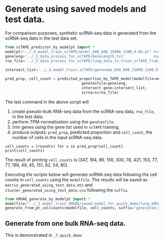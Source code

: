 # Generate using saved models and test data.
For comparison purposes, synthetic scRNA-seq data is generated from the scRNA-seq data in the test data set.
```python
from scTAPE_predictor_by_modelpt import *
modelpt="../_4_model_train_scTAPE/model_640_600_15000_1200_0.85.pt" #scTAPE model saved after scTAPE training
geneleng='../_2_data_process_for_scTAPE/GeneLength.txt'             #gene length for tpm normalization 
rna_file='../_2_data_process_for_scTAPE/lung_data_to_train_scTAPE_from_lung_test.txt' #scRNA-seq in the test data
                                                                                      #It is a raw count data.
intersect_list='../_4_model_train_scTAPE/genename_640_600_15000_1200_0.85.csv' # gene list that was used in scTAPE training.

pred_prop, cell_count = predicted_proportion_by_TAPE_model(modelfile=modelpt, 
                                   genelenfile=geneleng, 
                                   intersect_gene=intersect_list, 
                                   scrna=scrna_file)
```
The last command in the above script will
1. create pseudo-bulk RNA-seq data from the scRNA-seq data, `rna_file`, in the test data.
2. perform TPM-normalization using the `genelenfile`.
3. trim genes using the gene list used in `scTAPE` training.
4. produce outputs: `pred_prop`, predicted proportion and `cell_count`, the number of cells in the input scRNA-seq data.

```
cell_counts = [round(x) for x in pred_prop*cell_count]
print(cell_counts)
```
The result of printing `cell_counts` is [347, 194, 86, 156, 300, 78, 421, 153, 77, 77, 198, 49, 45, 151, 82, 54, 80].

Executing the scripts below will generate scRNA-seq data following the cell counts in `cell_counts` using the `modelfile`. 
The results will be saved as `matrix_generated_using_test_data.mtx` and `cluster_generated_using_test_data.csv` following the `suffix`.
```python
from GMVAE_generate_by_modelpt import *
modelfile="../_3_model_train_GMVAE/saved_model_for_quick_demo/lung_GMVAE_zinb_ep4000_wholemodel.pt"
generate_from_pt_cellcounts(modelfile, cell_counts, suffix="generated_using_test_data")
```
## Generate from one bulk RNA-seq data.
This is demonstrated in `_7_quick_demo`
